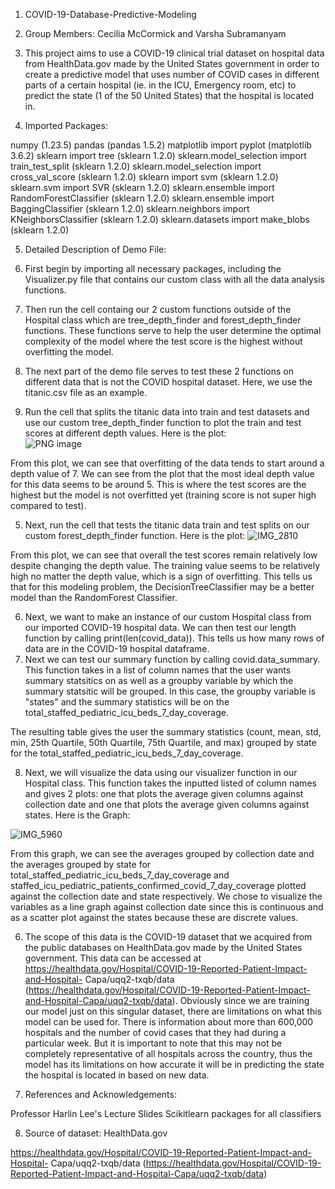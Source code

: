 1. COVID-19-Database-Predictive-Modeling

2. Group Members: Cecilia McCormick and Varsha Subramanyam

3. This project aims to use a COVID-19 clinical trial dataset on hospital data from HealthData.gov made by the United States government in order to create a predictive model that uses number of COVID cases in different parts of a certain hospital (ie. in the ICU, Emergency room, etc) to predict the state (1 of the 50 United States) that the hospital is located in.

4. Imported Packages:

  numpy (1.23.5)
  pandas (pandas 1.5.2)
  matplotlib import pyplot (matplotlib 3.6.2)
  sklearn import tree (sklearn 1.2.0)
  sklearn.model_selection import train_test_split (sklearn 1.2.0)
  sklearn.model_selection import cross_val_score (sklearn 1.2.0)
  sklearn import svm (sklearn 1.2.0)
  sklearn.svm import SVR (sklearn 1.2.0)
  sklearn.ensemble import RandomForestClassifier (sklearn 1.2.0)
  sklearn.ensemble import BaggingClassifier (sklearn 1.2.0)
  sklearn.neighbors import KNeighborsClassifier (sklearn 1.2.0)
  sklearn.datasets import make_blobs (sklearn 1.2.0)
  
5. Detailed Description of Demo File:

  1. First begin by importing all necessary packages, including the Visualizer.py file that contains our custom class with all the data analysis functions.
  2. Then run the cell containg our 2 custom functions outside of the Hospital class which are tree_depth_finder and forest_depth_finder functions. These functions serve to help the user determine the optimal complexity of the model where the test score is the highest without overfitting the model. 
  3. The next part of the demo file serves to test these 2 functions on different data that is not the COVID hospital dataset. Here, we use the titanic.csv file as an example. 
  4. Run the cell that splits the titanic data into train and test datasets and use our custom tree_depth_finder function to plot the train and test scores at different depth values. Here is the plot:  
  ![PNG image](https://user-images.githubusercontent.com/114379054/206581131-5cbc7dd7-24b6-4594-8410-73631d5e2274.jpeg)
 
  From this plot, we can see that overfitting of the data tends to start around a depth value of 7. We can see from the plot that the most ideal depth value for this data seems to be around 5. This is where the test scores are the highest but the model is not overfitted yet (training score is not super high compared to test). 
  
  5. Next, run the cell that tests the titanic data train and test splits on our custom forest_depth_finder function. Here is the plot:
  ![IMG_2810](https://user-images.githubusercontent.com/114379054/206581585-5b630344-31b8-41f9-b207-96b9246a15bf.png)
  
  From this plot, we can see that overall the test scores remain relatively low despite changing the depth value. The training value seems to be relatively high no matter the depth value, which is a sign of overfitting.  This tells us that for this modeling problem, the DecisionTreeClassifier may be a better model than the RandomForest Classifier. 
  
  6. Next, we want to make an instance of our custom Hospital class from our imported COVID-19 hospital data. We can then test our length function by calling print(len(covid_data)). This tells us how many rows of data are in the COVID-19 hospital dataframe. 
  7. Next we can test our summary function by calling covid.data_summary. This function takes in a list of column names that the user wants summary statsitics on as well as a groupby variable by which the summary statsitic will be grouped. In this case, the groupby variable is "states" and the summary statistics will be on the total_staffed_pediatric_icu_beds_7_day_coverage. 
  
  The resulting table gives the user the summary statistics (count, mean, std, min, 25th Quartile, 50th Quartile, 75th Quartile, and max) grouped by state for the total_staffed_pediatric_icu_beds_7_day_coverage. 
  
  8. Next, we will visualize the data using our visualizer function in our Hospital class. This function takes the inputted listed of column names and gives 2 plots: one that plots the average given columns against collection date and one that plots the average given columns against states. 
  Here is the Graph:
  
![IMG_5960](https://user-images.githubusercontent.com/114379054/206628977-aefd12ca-af14-41b5-8d7f-394218ae8980.png)

From this graph, we can see the averages grouped by collection date and the averages grouped by state for total_staffed_pediatric_icu_beds_7_day_coverage and staffed_icu_pediatric_patients_confirmed_covid_7_day_coverage plotted against the collection date and state respectively. We chose to visualize the variables as a line graph against collection date since this is continuous and as a scatter plot against the states because these are discrete values. 


6. The scope of this data is the COVID-19 dataset that we acquired from the public databases on HealthData.gov made by the United States government. This data can be accessed at https://healthdata.gov/Hospital/COVID-19-Reported-Patient-Impact-and-Hospital- Capa/uqq2-txqb/data (https://healthdata.gov/Hospital/COVID-19-Reported-Patient-Impact-and-Hospital-Capa/uqq2-txqb/data). Obviously since we are training our model just on this singular dataset, there are limitations on what this model can be used for. There is information about more than 600,000 hospitals and the number of covid cases that they had during a particular week. But it is important to note that this may not be completely representative of all hospitals across the country, thus the model has its limitations on how accurate it will be in predicting the state the hospital is located in based on new data. 

7. References and Acknowledgements:
  
  Professor Harlin Lee's Lecture Slides 
  Scikitlearn packages for all classifiers 
  
8. Source of dataset: HealthData.gov

https://healthdata.gov/Hospital/COVID-19-Reported-Patient-Impact-and-Hospital- Capa/uqq2-txqb/data (https://healthdata.gov/Hospital/COVID-19-Reported-Patient-Impact-and-Hospital-Capa/uqq2-txqb/data)
